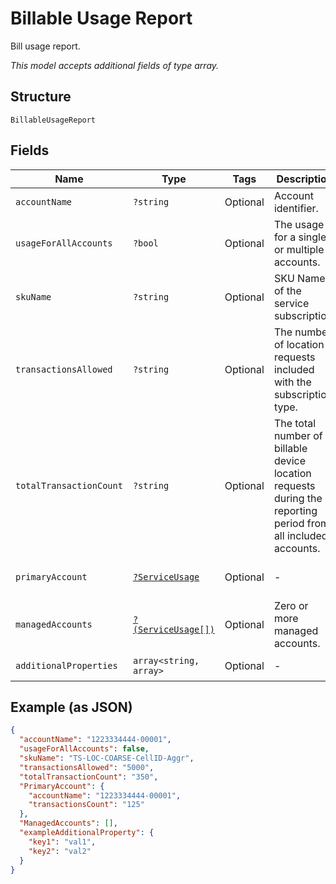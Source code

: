 
# Billable Usage Report

Bill usage report.

*This model accepts additional fields of type array.*

## Structure

`BillableUsageReport`

## Fields

| Name | Type | Tags | Description | Getter | Setter |
|  --- | --- | --- | --- | --- | --- |
| `accountName` | `?string` | Optional | Account identifier. | getAccountName(): ?string | setAccountName(?string accountName): void |
| `usageForAllAccounts` | `?bool` | Optional | The usage is for a single or multiple accounts. | getUsageForAllAccounts(): ?bool | setUsageForAllAccounts(?bool usageForAllAccounts): void |
| `skuName` | `?string` | Optional | SKU Name of the service subscription. | getSkuName(): ?string | setSkuName(?string skuName): void |
| `transactionsAllowed` | `?string` | Optional | The number of location requests included with the subscription type. | getTransactionsAllowed(): ?string | setTransactionsAllowed(?string transactionsAllowed): void |
| `totalTransactionCount` | `?string` | Optional | The total number of billable device location requests during the reporting period from all included accounts. | getTotalTransactionCount(): ?string | setTotalTransactionCount(?string totalTransactionCount): void |
| `primaryAccount` | [`?ServiceUsage`](../../doc/models/service-usage.md) | Optional | - | getPrimaryAccount(): ?ServiceUsage | setPrimaryAccount(?ServiceUsage primaryAccount): void |
| `managedAccounts` | [`?(ServiceUsage[])`](../../doc/models/service-usage.md) | Optional | Zero or more managed accounts. | getManagedAccounts(): ?array | setManagedAccounts(?array managedAccounts): void |
| `additionalProperties` | `array<string, array>` | Optional | - | findAdditionalProperty(string key): array | additionalProperty(string key, array value): void |

## Example (as JSON)

```json
{
  "accountName": "1223334444-00001",
  "usageForAllAccounts": false,
  "skuName": "TS-LOC-COARSE-CellID-Aggr",
  "transactionsAllowed": "5000",
  "totalTransactionCount": "350",
  "PrimaryAccount": {
    "accountName": "1223334444-00001",
    "transactionsCount": "125"
  },
  "ManagedAccounts": [],
  "exampleAdditionalProperty": {
    "key1": "val1",
    "key2": "val2"
  }
}
```

